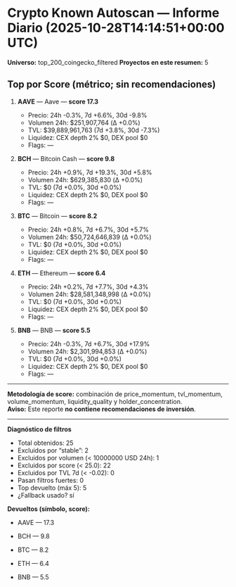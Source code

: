 # Crypto Known Autoscan — Informe Diario (2025-10-28T14:14:51+00:00 UTC)

**Universo:** top_200_coingecko_filtered
**Proyectos en este resumen:** 5

## Top por Score (métrico; sin recomendaciones)

1. **AAVE** — Aave — **score 17.3**
   - Precio: 24h -0.3%, 7d +6.6%, 30d -9.8%
   - Volumen 24h: $251,907,764 (Δ +0.0%)
   - TVL: $39,889,961,763 (7d +3.8%, 30d -7.3%)
   - Liquidez: CEX depth 2% $0, DEX pool $0
   - Flags: —

2. **BCH** — Bitcoin Cash — **score 9.8**
   - Precio: 24h +0.9%, 7d +19.3%, 30d +5.8%
   - Volumen 24h: $629,385,830 (Δ +0.0%)
   - TVL: $0 (7d +0.0%, 30d +0.0%)
   - Liquidez: CEX depth 2% $0, DEX pool $0
   - Flags: —

3. **BTC** — Bitcoin — **score 8.2**
   - Precio: 24h +0.8%, 7d +6.7%, 30d +5.7%
   - Volumen 24h: $50,724,646,839 (Δ +0.0%)
   - TVL: $0 (7d +0.0%, 30d +0.0%)
   - Liquidez: CEX depth 2% $0, DEX pool $0
   - Flags: —

4. **ETH** — Ethereum — **score 6.4**
   - Precio: 24h +0.2%, 7d +7.7%, 30d +4.3%
   - Volumen 24h: $28,581,348,998 (Δ +0.0%)
   - TVL: $0 (7d +0.0%, 30d +0.0%)
   - Liquidez: CEX depth 2% $0, DEX pool $0
   - Flags: —

5. **BNB** — BNB — **score 5.5**
   - Precio: 24h -0.3%, 7d +6.7%, 30d +17.9%
   - Volumen 24h: $2,301,994,853 (Δ +0.0%)
   - TVL: $0 (7d +0.0%, 30d +0.0%)
   - Liquidez: CEX depth 2% $0, DEX pool $0
   - Flags: —


---

**Metodología de score:** combinación de price_momentum, tvl_momentum, volume_momentum, liquidity_quality y holder_concentration.  
**Aviso:** Este reporte **no contiene recomendaciones de inversión**.


---
**Diagnóstico de filtros**

- Total obtenidos: 25
- Excluidos por “stable”: 2
- Excluidos por volumen (< 10000000 USD 24h): 1
- Excluidos por score (< 25.0): 22
- Excluidos por TVL 7d (< -0.02): 0
- Pasan filtros fuertes: 0
- Top devuelto (máx 5): 5
- ¿Fallback usado? sí


**Devueltos (símbolo, score):**

- AAVE — 17.3

- BCH — 9.8

- BTC — 8.2

- ETH — 6.4

- BNB — 5.5


